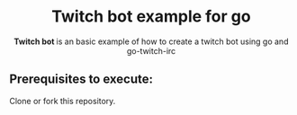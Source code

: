 <div align="center">
 <h1>Twitch bot example for go</h1>
    <span><strong>Twitch bot </strong>is an basic example of how to create a twitch bot using go and go-twitch-irc</span><br />
</div>

## Prerequisites to execute:

Clone or fork this repository.

 

